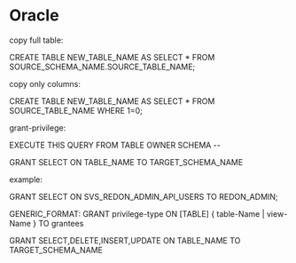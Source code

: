 # Oracle

copy full table:

CREATE TABLE NEW_TABLE_NAME AS SELECT * FROM SOURCE_SCHEMA_NAME.SOURCE_TABLE_NAME;

copy only columns:

CREATE TABLE NEW_TABLE_NAME AS SELECT * FROM SOURCE_TABLE_NAME WHERE 1=0;

grant-privilege:

EXECUTE THIS QUERY FROM TABLE OWNER SCHEMA --

GRANT SELECT ON TABLE_NAME TO TARGET_SCHEMA_NAME

example:

GRANT SELECT ON SVS_REDON_ADMIN_API_USERS TO REDON_ADMIN;


GENERIC_FORMAT: GRANT privilege-type ON [TABLE] { table-Name | view-Name } TO grantees

GRANT SELECT,DELETE,INSERT,UPDATE ON TABLE_NAME TO TARGET_SCHEMA_NAME